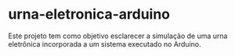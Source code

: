 # urna-eletronica-arduino
Este projeto tem como objetivo esclarecer a simulação de uma urna eletrônica incorporada a um sistema executado no Arduino.
